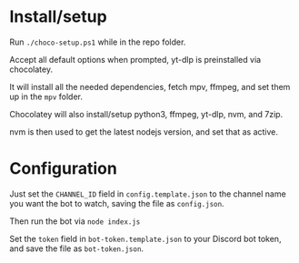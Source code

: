 # Install/setup

Run `./choco-setup.ps1` while in the repo folder.

Accept all default options when prompted, yt-dlp is preinstalled via chocolatey.

It will install all the needed dependencies, fetch mpv, ffmpeg, and set them up in the `mpv` folder.

Chocolatey will also install/setup python3, ffmpeg, yt-dlp, nvm, and 7zip.

nvm is then used to get the latest nodejs version, and set that as active.

# Configuration

Just set the `CHANNEL_ID` field in `config.template.json` to the channel name you want the bot to watch, saving the file as `config.json`.

Then run the bot via `node index.js`

Set the `token` field in `bot-token.template.json` to your Discord bot token, and save the file as `bot-token.json`.
